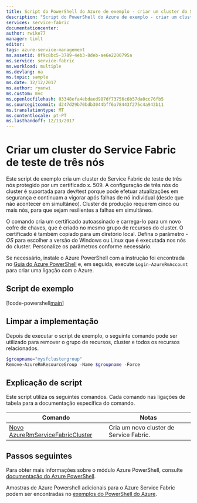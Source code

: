 ```yaml
---
title: Script do PowerShell do Azure de exemplo - criar um cluster do Service Fabric | Microsoft Docs
description: "Script do PowerShell do Azure de exemplo - criar um cluster do Service Fabric de teste de três nós."
services: service-fabric
documentationcenter: 
author: rwike77
manager: timlt
editor: 
tags: azure-service-management
ms.assetid: 0f9c8bc5-3789-4eb3-8deb-ae6e2200795a
ms.service: service-fabric
ms.workload: multiple
ms.devlang: na
ms.topic: sample
ms.date: 12/12/2017
ms.author: ryanwi
ms.custom: mvc
ms.openlocfilehash: 03348efa4ebdaed987df73756c6b57da0cc76fb5
ms.sourcegitcommit: d247d29b70bdb3044bff6a78443f275c4a943b11
ms.translationtype: MT
ms.contentlocale: pt-PT
ms.lasthandoff: 12/13/2017
---
```

# <a name="create-a-three-node-test-service-fabric-cluster"></a>Criar um cluster do Service Fabric de teste de três nós

Este script de exemplo cria um cluster do Service Fabric de teste de três nós protegido por um certificado x. 509. A configuração de três nós do cluster é suportada para dev/test porque pode efetuar atualizações em segurança e continuam a vigorar após falhas de nó individual (desde que não acontecer em simultâneo). Cluster de produção requerem cinco ou mais nós, para que sejam resilientes a falhas em simultâneo.  

O comando cria um certificado autoassinado e carrega-lo para um novo cofre de chaves, que é criado no mesmo grupo de recursos do cluster. O certificado é também copiado para um diretório local.  Defina o parâmetro *-OS* para escolher a versão do Windows ou Linux que é executada nos nós do cluster.  Personalize os parâmetros conforme necessário.

Se necessário, instale o Azure PowerShell com a instrução foi encontrada no [Guia do Azure PowerShell](/powershell/azure/overview) e, em seguida, execute `Login-AzureRmAccount` para criar uma ligação com o Azure. 

## <a name="sample-script"></a>Script de exemplo

[!code-powershell[main](../../../powershell_scripts/service-fabric/create-test-cluster/create-test-cluster.ps1 "Create a test Service Fabric cluster")]

## <a name="clean-up-deployment"></a>Limpar a implementação 

Depois de executar o script de exemplo, o seguinte comando pode ser utilizado para remover o grupo de recursos, cluster e todos os recursos relacionados.

```powershell
$groupname="mysfclustergroup"
Remove-AzureRmResourceGroup -Name $groupname -Force
```

## <a name="script-explanation"></a>Explicação de script

Este script utiliza os seguintes comandos. Cada comando nas ligações de tabela para a documentação específica do comando.

| Comando | Notas |
|---|---|
| [Novo AzureRmServiceFabricCluster](/powershell/module/azurerm.servicefabric/New-AzureRmServiceFabricCluster) | Cria um novo cluster de Service Fabric. |

## <a name="next-steps"></a>Passos seguintes

Para obter mais informações sobre o módulo Azure PowerShell, consulte [documentação do Azure PowerShell](/powershell/azure/overview).

Amostras de Azure Powershell adicionais para o Azure Service Fabric podem ser encontradas no [exemplos do PowerShell do Azure](../service-fabric-powershell-samples.md).
